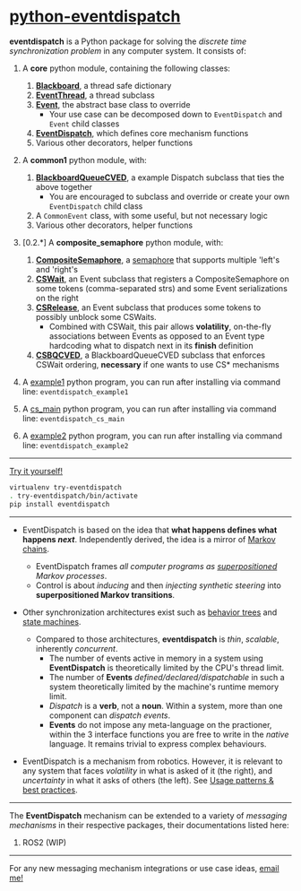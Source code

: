 # [python-eventdispatch](https://github.com/cyan-at/python-eventdispatch)

**eventdispatch** is a Python package for solving the *discrete time synchronization problem* in any computer system. It consists of:

1. A **core** python module, containing the following classes:
    1. **[Blackboard](classes.md#blackboard)**, a thread safe dictionary
    2. **[EventThread](classes.md#eventthread)**, a thread subclass
    3. **[Event](classes.md#event)**, the abstract base class to override
        * Your use case can be decomposed down to `EventDispatch` and `Event` child classes
    4. **[EventDispatch](classes.md#eventdispatch)**, which defines core mechanism functions
    5. Various other decorators, helper functions
2. A **common1** python module, with:
    1. **[BlackboardQueueCVED](classes.md#blackboardqueuecved)**, a example Dispatch subclass that ties the above together
        * You are encouraged to subclass and override or create your own `EventDispatch` child class
    2. A `CommonEvent` class, with some useful, but not necessary logic
    3. Various other decorators, helper functions
3. [0.2.\*] A **composite_semaphore** python module, with:
    1. **[CompositeSemaphore](classes.md#compositesemaphore)**, a <a href="https://en.wikipedia.org/wiki/Semaphore_(programming)">semaphore</a> that supports multiple 'left's and 'right's
    2. **[CSWait](classes.md#cswait)**, an Event subclass that registers a CompositeSemaphore on some tokens (comma-separated strs) and some Event serializations on the right 
    3. **[CSRelease](classes.md#csrelease)**, an Event subclass that produces some tokens to possibly unblock some CSWaits.
        * Combined with CSWait, this pair allows **volatility**, on-the-fly associations between Events as opposed to an Event type hardcoding what to dispatch next in its **finish** definition
    4. **[CSBQCVED](classes.md#csbqcved)**, a BlackboardQueueCVED subclass that enforces CSWait ordering, **necessary** if one wants to use CS* mechanisms


3. A <a href="https://github.com/cyan-at/eventdispatch/blob/main/python3/eventdispatch/eventdispatch/example1.py" target="_blank">example1</a> python program, you can run after installing via command line: `eventdispatch_example1`
4. A <a href="https://github.com/cyan-at/eventdispatch/blob/main/python3/eventdispatch/eventdispatch/composite_semaphore.py" target="_blank">cs_main</a> python program, you can run after installing via command line: `eventdispatch_cs_main`
5. A <a href="https://github.com/cyan-at/eventdispatch/blob/main/python3/eventdispatch/eventdispatch/example2.py" target="_blank">example2</a> python program, you can run after installing via command line: `eventdispatch_example2`

---

<a href="https://pypi.org/project/eventdispatch/#files" target="_blank">Try it yourself!</a>

```bash
virtualenv try-eventdispatch
. try-eventdispatch/bin/activate
pip install eventdispatch
```

---

* EventDispatch is based on the idea that **what happens defines what happens *next***. Independently derived, the idea is a mirror of <a href="https://en.wikipedia.org/wiki/Markov_chain">Markov chains</a>.
    * EventDispatch frames *all computer programs as <a href="https://en.wikipedia.org/wiki/Kolmogorov%E2%80%93Arnold_representation_theorem">superpositioned</a> Markov processes*.
    * Control is about *inducing* and then *injecting synthetic steering* into **superpositioned Markov transitions**.

* Other synchronization architectures exist such as <a href="https://en.wikipedia.org/wiki/Behavior_tree_(artificial_intelligence,_robotics_and_control)" target="_blank">behavior trees</a> and <a href="https://en.wikipedia.org/wiki/Finite-state_machine" target="_blank">state machines</a>.
    * Compared to those architectures, **eventdispatch** is *thin*, *scalable*, inherently *concurrent*.
        * The number of events active in memory in a system using **EventDispatch** is theoretically limited by the CPU's thread limit.
        * The number of **Events** *defined/declared/dispatchable* in such a system theoretically limited by the machine's runtime memory limit.
        * *Dispatch* is a **verb**, not a **noun**. Within a system, more than one component can *dispatch events*.
        * **Events** do not impose any meta-language on the practioner, within the 3 interface functions you are free to write in the *native* language. It remains trivial to express complex behaviours.

* EventDispatch is a mechanism from robotics. However, it is relevant to any system that faces *volatility* in what is asked of it (the right), and *uncertainty* in what it asks of others (the left).  See [Usage patterns & best practices](usage.md).

---

The **EventDispatch** mechanism can be extended to a variety of *messaging mechanisms* in their respective packages, their documentations listed here:

1. ROS2 (WIP)

---

For any new messaging mechanism integrations or use case ideas, <a href="mailto:cyanatg@gmail.com">email me!</a>